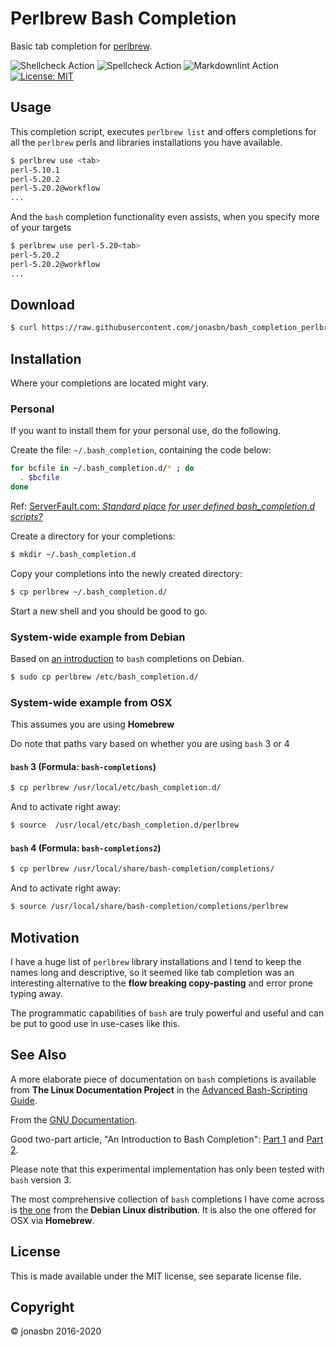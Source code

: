 # Perlbrew Bash Completion

Basic tab completion for [perlbrew](https://perlbrew.pl/).

![Shellcheck Action](https://github.com/jonasbn/bash_completion_perlbrew/workflows/Shellcheck%20Action/badge.svg)
![Spellcheck Action](https://github.com/jonasbn/bash_completion_perlbrew/workflows/Spellcheck%20Action/badge.svg)
![Markdownlint Action](https://github.com/jonasbn/bash_completion_perlbrew/workflows/Markdownlint%20Action/badge.svg)
[![License: MIT](https://img.shields.io/badge/License-MIT-yellow.svg)](https://opensource.org/licenses/MIT)

## Usage

This completion script, executes `perlbrew list` and offers completions for all the `perlbrew` perls and libraries installations you have available.

```bash
$ perlbrew use <tab>
perl-5.10.1
perl-5.20.2
perl-5.20.2@workflow
...
```

And the `bash` completion functionality even assists, when you specify more of your targets

```bash
$ perlbrew use perl-5.20<tab>
perl-5.20.2
perl-5.20.2@workflow
...
```

## Download

```bash
$ curl https://raw.githubusercontent.com/jonasbn/bash_completion_perlbrew/master/perlbrew > perlbrew
```

## Installation

Where your completions are located might vary.

### Personal

If you want to install them for your personal use, do the following.

Create the file: `~/.bash_completion`, containing the code below:

```bash
for bcfile in ~/.bash_completion.d/* ; do
  . $bcfile
done
```

Ref: [ServerFault.com: _Standard place for user defined bash_completion.d scripts?_](https://serverfault.com/questions/506612/standard-place-for-user-defined-bash-completion-d-scripts)

Create a directory for your completions:

```bash
$ mkdir ~/.bash_completion.d
```

Copy your completions into the newly created directory:

```bash
$ cp perlbrew ~/.bash_completion.d/
```

Start a new shell and you should be good to go.

### System-wide example from Debian

Based on [an introduction](https://debian-administration.org/article/316/An_introduction_to_bash_completion_part_1) to `bash` completions on Debian.

```bash
$ sudo cp perlbrew /etc/bash_completion.d/
```

### System-wide example from OSX

This assumes you are using **Homebrew**

Do note that paths vary based on whether you are using `bash` 3 or 4

#### `bash` 3 (Formula: `bash-completions`)

```bash
$ cp perlbrew /usr/local/etc/bash_completion.d/
```

And to activate right away:

```bash
$ source  /usr/local/etc/bash_completion.d/perlbrew
```

#### `bash` 4 (Formula: `bash-completions2`)

```bash
$ cp perlbrew /usr/local/share/bash-completion/completions/
```

And to activate right away:

```bash
$ source /usr/local/share/bash-completion/completions/perlbrew
```

## Motivation

I have a huge list of `perlbrew` library installations and I tend to keep the names long and descriptive, so it seemed like tab completion was an interesting alternative to the __flow breaking copy-pasting__ and error prone typing away.

The programmatic capabilities of `bash` are truly powerful and useful and can be put to good use in use-cases like this.

## See Also

A more elaborate piece of documentation on `bash` completions is available from **The Linux Documentation Project** in the [Advanced Bash-Scripting Guide](http://tldp.org/LDP/abs/html/tabexpansion.html).

From the [GNU Documentation](https://www.gnu.org/software/bash/manual/html_node/Programmable-Completion.html).

Good two-part article, "An Introduction to Bash Completion": [Part 1](https://debian-administration.org/article/316/An_introduction_to_bash_completion_part_1) and [Part 2](https://debian-administration.org/article/317/An_introduction_to_bash_completion_part_2).

Please note that this experimental implementation has only been tested with `bash` version 3.

The most comprehensive collection of `bash` completions I have come across is [the one](https://github.com/scop/bash-completion) from the **Debian Linux distribution**. It is also the one offered for OSX via **Homebrew**.

## License

This is made available under the MIT license, see separate license file.

## Copyright

:copyright: jonasbn 2016-2020
